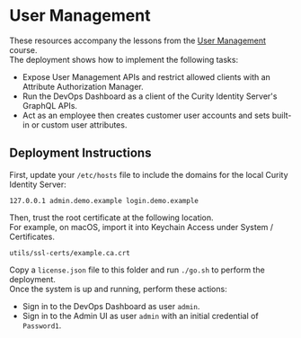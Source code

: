 # User Management

These resources accompany the lessons from the [User Management](https://curity.io/training/user-management) course.\
The deployment shows how to implement the following tasks:

- Expose User Management APIs and restrict allowed clients with an Attribute Authorization Manager.
- Run the DevOps Dashboard as a client of the Curity Identity Server's GraphQL APIs.
- Act as an employee then creates customer user accounts and sets built-in or custom user attributes.

## Deployment Instructions

First, update your `/etc/hosts` file to include the domains for the local Curity Identity Server:

```text
127.0.0.1 admin.demo.example login.demo.example
```

Then, trust the root certificate at the following location.\
For example, on macOS, import it into Keychain Access under System / Certificates.

```text
utils/ssl-certs/example.ca.crt
```

Copy a `license.json` file to this folder and run `./go.sh` to perform the deployment.\
Once the system is up and running, perform these actions:

- Sign in to the DevOps Dashboard as user `admin`.
- Sign in to the Admin UI as user `admin` with an initial credential of `Password1`.
